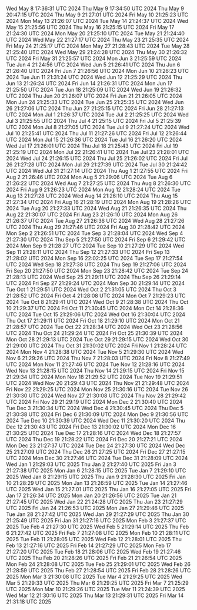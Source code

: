 Wed May  8 17:36:31 UTC 2024
Thu May  9 17:34:50 UTC 2024
Thu May  9 20:47:15 UTC 2024
Thu May  9 21:27:01 UTC 2024
Fri May 10 21:25:23 UTC 2024
Mon May 13 21:26:07 UTC 2024
Tue May 14 21:24:37 UTC 2024
Wed May 15 21:25:56 UTC 2024
Thu May 16 21:25:15 UTC 2024
Fri May 17 21:24:30 UTC 2024
Mon May 20 21:25:10 UTC 2024
Tue May 21 21:24:40 UTC 2024
Wed May 22 21:27:17 UTC 2024
Thu May 23 21:25:35 UTC 2024
Fri May 24 21:25:17 UTC 2024
Mon May 27 21:28:43 UTC 2024
Tue May 28 21:25:40 UTC 2024
Wed May 29 21:24:28 UTC 2024
Thu May 30 21:26:32 UTC 2024
Fri May 31 21:25:57 UTC 2024
Mon Jun  3 21:25:59 UTC 2024
Tue Jun  4 21:24:56 UTC 2024
Wed Jun  5 21:26:41 UTC 2024
Thu Jun  6 21:26:40 UTC 2024
Fri Jun  7 21:26:56 UTC 2024
Mon Jun 10 21:26:23 UTC 2024
Tue Jun 11 21:31:24 UTC 2024
Wed Jun 12 21:25:29 UTC 2024
Thu Jun 13 21:26:24 UTC 2024
Fri Jun 14 21:26:31 UTC 2024
Mon Jun 17 21:25:50 UTC 2024
Tue Jun 18 21:25:09 UTC 2024
Wed Jun 19 21:26:32 UTC 2024
Thu Jun 20 21:26:07 UTC 2024
Fri Jun 21 21:26:05 UTC 2024
Mon Jun 24 21:25:33 UTC 2024
Tue Jun 25 21:25:35 UTC 2024
Wed Jun 26 21:27:06 UTC 2024
Thu Jun 27 21:25:15 UTC 2024
Fri Jun 28 21:27:13 UTC 2024
Mon Jul  1 21:26:37 UTC 2024
Tue Jul  2 21:25:25 UTC 2024
Wed Jul  3 21:25:55 UTC 2024
Thu Jul  4 21:25:15 UTC 2024
Fri Jul  5 21:25:39 UTC 2024
Mon Jul  8 21:27:05 UTC 2024
Tue Jul  9 21:27:24 UTC 2024
Wed Jul 10 21:25:41 UTC 2024
Thu Jul 11 21:27:26 UTC 2024
Fri Jul 12 21:26:44 UTC 2024
Mon Jul 15 21:26:36 UTC 2024
Tue Jul 16 21:26:20 UTC 2024
Wed Jul 17 21:26:01 UTC 2024
Thu Jul 18 21:25:43 UTC 2024
Fri Jul 19 21:25:19 UTC 2024
Mon Jul 22 21:26:41 UTC 2024
Tue Jul 23 21:28:01 UTC 2024
Wed Jul 24 21:26:15 UTC 2024
Thu Jul 25 21:26:02 UTC 2024
Fri Jul 26 21:27:28 UTC 2024
Mon Jul 29 21:27:39 UTC 2024
Tue Jul 30 21:24:42 UTC 2024
Wed Jul 31 21:27:14 UTC 2024
Thu Aug  1 21:27:55 UTC 2024
Fri Aug  2 21:26:46 UTC 2024
Mon Aug  5 21:29:06 UTC 2024
Tue Aug  6 21:26:22 UTC 2024
Wed Aug  7 21:27:25 UTC 2024
Thu Aug  8 21:26:30 UTC 2024
Fri Aug  9 21:26:23 UTC 2024
Mon Aug 12 21:28:24 UTC 2024
Tue Aug 13 21:27:28 UTC 2024
Wed Aug 14 21:26:10 UTC 2024
Thu Aug 15 21:27:34 UTC 2024
Fri Aug 16 21:28:19 UTC 2024
Mon Aug 19 21:28:26 UTC 2024
Tue Aug 20 21:27:33 UTC 2024
Wed Aug 21 21:26:35 UTC 2024
Thu Aug 22 21:30:07 UTC 2024
Fri Aug 23 21:26:10 UTC 2024
Mon Aug 26 21:26:37 UTC 2024
Tue Aug 27 21:26:36 UTC 2024
Wed Aug 28 21:27:26 UTC 2024
Thu Aug 29 21:27:46 UTC 2024
Fri Aug 30 21:28:42 UTC 2024
Mon Sep  2 21:26:51 UTC 2024
Tue Sep  3 21:28:04 UTC 2024
Wed Sep  4 21:27:30 UTC 2024
Thu Sep  5 21:27:50 UTC 2024
Fri Sep  6 21:29:42 UTC 2024
Mon Sep  9 21:28:27 UTC 2024
Tue Sep 10 21:27:29 UTC 2024
Wed Sep 11 21:28:11 UTC 2024
Thu Sep 12 21:27:33 UTC 2024
Fri Sep 13 21:28:02 UTC 2024
Mon Sep 16 22:02:25 UTC 2024
Tue Sep 17 21:27:54 UTC 2024
Wed Sep 18 21:27:38 UTC 2024
Thu Sep 19 21:27:06 UTC 2024
Fri Sep 20 21:27:50 UTC 2024
Mon Sep 23 21:28:42 UTC 2024
Tue Sep 24 21:28:13 UTC 2024
Wed Sep 25 21:29:11 UTC 2024
Thu Sep 26 21:29:14 UTC 2024
Fri Sep 27 21:29:24 UTC 2024
Mon Sep 30 21:29:14 UTC 2024
Tue Oct  1 21:29:51 UTC 2024
Wed Oct  2 21:31:05 UTC 2024
Thu Oct  3 21:28:52 UTC 2024
Fri Oct  4 21:28:08 UTC 2024
Mon Oct  7 21:29:23 UTC 2024
Tue Oct  8 21:29:41 UTC 2024
Wed Oct  9 21:28:38 UTC 2024
Thu Oct 10 21:29:37 UTC 2024
Fri Oct 11 21:30:45 UTC 2024
Mon Oct 14 21:28:36 UTC 2024
Tue Oct 15 21:29:06 UTC 2024
Wed Oct 16 21:30:04 UTC 2024
Thu Oct 17 21:29:11 UTC 2024
Fri Oct 18 21:29:10 UTC 2024
Mon Oct 21 21:28:57 UTC 2024
Tue Oct 22 21:28:34 UTC 2024
Wed Oct 23 21:28:56 UTC 2024
Thu Oct 24 21:29:24 UTC 2024
Fri Oct 25 21:30:39 UTC 2024
Mon Oct 28 21:29:13 UTC 2024
Tue Oct 29 21:29:15 UTC 2024
Wed Oct 30 21:29:00 UTC 2024
Thu Oct 31 21:30:02 UTC 2024
Fri Nov  1 21:28:24 UTC 2024
Mon Nov  4 21:28:38 UTC 2024
Tue Nov  5 21:29:30 UTC 2024
Wed Nov  6 21:29:26 UTC 2024
Thu Nov  7 21:28:03 UTC 2024
Fri Nov  8 21:27:49 UTC 2024
Mon Nov 11 21:27:46 UTC 2024
Tue Nov 12 21:28:16 UTC 2024
Wed Nov 13 21:28:15 UTC 2024
Thu Nov 14 21:29:15 UTC 2024
Fri Nov 15 21:29:34 UTC 2024
Mon Nov 18 21:29:52 UTC 2024
Tue Nov 19 21:29:51 UTC 2024
Wed Nov 20 21:29:43 UTC 2024
Thu Nov 21 21:29:48 UTC 2024
Fri Nov 22 21:29:25 UTC 2024
Mon Nov 25 21:30:16 UTC 2024
Tue Nov 26 21:30:30 UTC 2024
Wed Nov 27 21:30:08 UTC 2024
Thu Nov 28 21:29:42 UTC 2024
Fri Nov 29 21:29:19 UTC 2024
Mon Dec  2 21:30:40 UTC 2024
Tue Dec  3 21:30:34 UTC 2024
Wed Dec  4 21:30:45 UTC 2024
Thu Dec  5 21:30:38 UTC 2024
Fri Dec  6 21:30:09 UTC 2024
Mon Dec  9 21:30:56 UTC 2024
Tue Dec 10 21:30:39 UTC 2024
Wed Dec 11 21:30:20 UTC 2024
Thu Dec 12 21:30:43 UTC 2024
Fri Dec 13 21:30:02 UTC 2024
Mon Dec 16 21:30:25 UTC 2024
Tue Dec 17 21:28:16 UTC 2024
Wed Dec 18 21:27:57 UTC 2024
Thu Dec 19 21:28:22 UTC 2024
Fri Dec 20 21:27:21 UTC 2024
Mon Dec 23 21:27:37 UTC 2024
Tue Dec 24 21:27:30 UTC 2024
Wed Dec 25 21:27:09 UTC 2024
Thu Dec 26 21:27:25 UTC 2024
Fri Dec 27 21:27:15 UTC 2024
Mon Dec 30 21:27:46 UTC 2024
Tue Dec 31 21:28:09 UTC 2024
Wed Jan  1 21:29:03 UTC 2025
Thu Jan  2 21:27:40 UTC 2025
Fri Jan  3 21:27:38 UTC 2025
Mon Jan  6 21:28:15 UTC 2025
Tue Jan  7 21:29:10 UTC 2025
Wed Jan  8 21:29:15 UTC 2025
Thu Jan  9 21:28:30 UTC 2025
Fri Jan 10 21:28:29 UTC 2025
Mon Jan 13 21:26:59 UTC 2025
Tue Jan 14 21:27:46 UTC 2025
Wed Jan 15 21:27:01 UTC 2025
Thu Jan 16 21:27:05 UTC 2025
Fri Jan 17 21:26:34 UTC 2025
Mon Jan 20 21:26:56 UTC 2025
Tue Jan 21 21:27:45 UTC 2025
Wed Jan 22 21:24:28 UTC 2025
Thu Jan 23 21:27:29 UTC 2025
Fri Jan 24 21:26:53 UTC 2025
Mon Jan 27 21:29:46 UTC 2025
Tue Jan 28 21:27:42 UTC 2025
Wed Jan 29 21:27:29 UTC 2025
Thu Jan 30 21:25:49 UTC 2025
Fri Jan 31 21:27:16 UTC 2025
Mon Feb  3 21:27:37 UTC 2025
Tue Feb  4 21:27:30 UTC 2025
Wed Feb  5 21:29:14 UTC 2025
Thu Feb  6 21:27:42 UTC 2025
Fri Feb  7 21:27:08 UTC 2025
Mon Feb 10 21:28:11 UTC 2025
Tue Feb 11 21:28:05 UTC 2025
Wed Feb 12 21:28:01 UTC 2025
Thu Feb 13 21:27:16 UTC 2025
Fri Feb 14 21:27:29 UTC 2025
Mon Feb 17 21:27:20 UTC 2025
Tue Feb 18 21:28:06 UTC 2025
Wed Feb 19 21:27:46 UTC 2025
Thu Feb 20 21:28:26 UTC 2025
Fri Feb 21 21:26:54 UTC 2025
Mon Feb 24 21:28:08 UTC 2025
Tue Feb 25 21:29:01 UTC 2025
Wed Feb 26 21:28:59 UTC 2025
Thu Feb 27 21:28:54 UTC 2025
Fri Feb 28 21:28:26 UTC 2025
Mon Mar  3 21:30:08 UTC 2025
Tue Mar  4 21:29:25 UTC 2025
Wed Mar  5 21:29:33 UTC 2025
Thu Mar  6 21:29:25 UTC 2025
Fri Mar  7 21:25:29 UTC 2025
Mon Mar 10 21:29:26 UTC 2025
Tue Mar 11 21:24:39 UTC 2025
Wed Mar 12 21:30:16 UTC 2025
Thu Mar 13 21:29:31 UTC 2025
Fri Mar 14 21:31:18 UTC 2025
